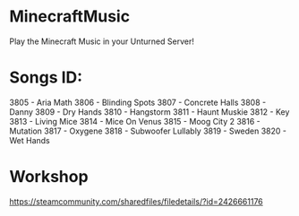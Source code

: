 # MinecraftMusic
Play the Minecraft Music in your Unturned Server!

# Songs ID:

3805 - Aria Math
3806 - Blinding Spots
3807 - Concrete Halls
3808 - Danny
3809 - Dry Hands
3810 - Hangstorm
3811 - Haunt Muskie
3812 - Key
3813 - Living Mice
3814 - Mice On Venus
3815 - Moog City 2
3816 - Mutation 
3817 - Oxygene
3818 - Subwoofer Lullably 
3819 - Sweden
3820 - Wet Hands 
# Workshop
https://steamcommunity.com/sharedfiles/filedetails/?id=2426661176
